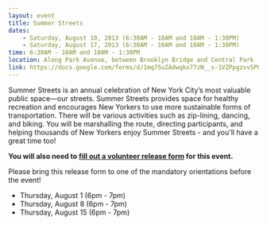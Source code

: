 ```yaml
---
layout: event
title: Summer Streets
dates:
    - Saturday, August 10, 2013 (6:30AM - 10AM and 10AM - 1:30PM)
    - Saturday, August 17, 2013 (6:30AM - 10AM and 10AM - 1:30PM)
time: 6:30AM - 10AM and 10AM - 1:30PM
location: Along Park Avenue, between Brooklyn Bridge and Central Park
link: https://docs.google.com/forms/d/1mq75uZAdwqkx77zN__s-1VZPpgzvv5PUBiVxREr5tpw/viewform
---
```

Summer Streets is an annual celebration of New York City’s most valuable public space—our streets. Summer Streets provides space for healthy recreation and encourages New Yorkers to use more sustainable forms of transportation. There will be various activities such as zip-lining, dancing, and biking. You will be marshalling the route, directing participants, and helping thousands of New Yorkers enjoy Summer Streets - and you'll have a great time too!

<!-- more -->

**You will also need to [fill out a volunteer release form](/resources/summer-streets-volunteer-release-form.pdf) for this event.**

Please bring this release form to one of the mandatory orientations before the event!

- Thursday, August 1 (6pm - 7pm)
- Thursday, August 8 (6pm - 7pm)
- Thursday, August 15 (6pm - 7pm)
